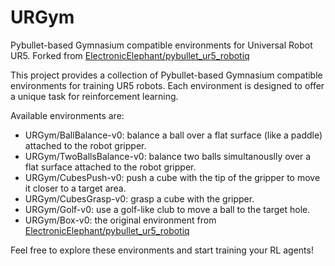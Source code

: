 # URGym
Pybullet-based Gymnasium compatible environments for Universal Robot UR5.
Forked from [ElectronicElephant/pybullet_ur5_robotiq](https://github.com/ElectronicElephant/pybullet_ur5_robotiq)

This project provides a collection of Pybullet-based Gymnasium compatible environments for training UR5 robots. Each environment is designed to offer a unique task for reinforcement learning.

Available environments are:

- URGym/BallBalance-v0: balance a ball over a flat surface (like a paddle) attached to the robot gripper.
- URGym/TwoBallsBalance-v0: balance two balls simultanouslly over a flat surface attached to the robot gripper.
- URGym/CubesPush-v0: push a cube with the tip of the gripper to move it closer to a target area.
- URGym/CubesGrasp-v0: grasp a cube with the gripper.
- URGym/Golf-v0: use a golf-like club to move a ball to the target hole.
- URGym/Box-v0: the original environment from [ElectronicElephant/pybullet_ur5_robotiq](https://github.com/ElectronicElephant/pybullet_ur5_robotiq)

Feel free to explore these environments and start training your RL agents!